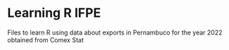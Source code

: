 # Learning R IFPE
Files to learn R using data about exports in Pernambuco for the year 2022 obtained from Comex Stat

